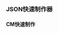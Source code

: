 ### JSON快速制作器
#### CM快速制作
<template>
    <div class="main">
        <el-form class="labelbox">
            <el-form-item class="labeldiv">
                <el-label for="from">ID(炼金物品专用ID)</el-label>
                <el-input class="input-1" v-model="CMParameter['ID']" @input="onInput" @change="generateOutput" clearable />
            </el-form-item>
            <el-form-item v-for="(label, index) in CMlabel" :key="index" class="labeldiv">
                <el-label for="from" v-if="label !== 'ID(炼金物品专用ID)'">{{ label }}</el-label>
                <el-input class="input-1" v-model="CMParameter[CMlabelKey[index]]" v-if="label !== 'ID(炼金物品专用ID)'" @input="onInput" @change="generateOutput" clearable />
            </el-form-item>
            <el-form-item label="工作站" class="labeldiv workspace">
                <el-select v-model="CMParameter['place']" placeholder="请选择工作站" @change="generateOutput">
                    <el-option v-for="item in places" :key="item.value" :label="item.key" :value="item.value">
                    </el-option>
                </el-select>
            </el-form-item>
        </el-form>
        <div style="margin-top: 20px;">
            <!--<el-button type="primary" @click="generateOutput" :icon="Plus">生成JSON</el-button>-->
            <el-button type="primary" @click="copyToClipboard" :icon="DocumentCopy">复制到剪切板</el-button><br>
            <el-input type="textarea" :rows="12" v-model="outputString" style="margin-top: 20px;"
                class="el-place" @load="generateOutput" />
        </div>
    </div>
</template>

<script setup>
import { ref, reactive } from 'vue'
import { ElMessage } from 'element-plus'
import { DocumentCopy,Plus } from '@element-plus/icons-vue'
    
//工作站选择
const places = ref([
    { key: '工作台', value: 0 },
    { key: '熔炉', value: 1 },
    { key: '随手制造', value: 2 },
    { key: '超大锅', value: 3 },
    { key: '铁砧', value: 4 },
    { key: '鸟鸟商店', value: 5 },
    { key: '切割机', value: 6 },
    { key: '炼金台', value: 7 },
    { key: '种子转换机', value: 8 },
    { key: '小际姬4407商店', value: 9 },
    { key: '阿米商店', value: 10 },
    { key: '星神商店', value: 11 },
    { key: 'genso商店', value: 12 },
    { key: '明石商店', value: 13 },
    { key: '？？？器械', value: 14 },
    { key: '饰品台', value: 15 },
    { key: '火龙果商店', value: 16 },
    { key: '萤萤商店', value: 17 },
    { key: '星雪商店', value: 18 },
    { key: '？？？器械', value: 19 },
    { key: '电工台', value: 20 },
    { key: '压碳机', value: 21 },
    { key: '亚物质分子转换机', value: 22 },
    { key: '芒芒商店', value: 23 },
    { key: 'leko商店', value: 24 },
    { key: '酿造桶', value: 25 },
    { key: '反物质熔炉', value: 26 },
    { key: '亚原子复制机', value: 27 },
    { key: '百科全书', value: 28 },
    { key: '炼金解析机', value: 29 },
    { key: '中中商店', value: 30 },
    { key: '小际姬1349商店', value: 31 },
    { key: '小库商店', value: 32 },
    { key: '皓际商店', value: 33 },
    { key: 'VV商店', value: 34 },
    { key: '月商店', value: 35 },
    { key: '柠宁商店', value: 36 },
    { key: '沧曙商店', value: 37 },
    { key: '斩斩商店', value: 38 },
    { key: '笔笔商店', value: 39 },
    { key: '材料解析', value: 40 },
    { key: '？？？器械', value: 41 },
    { key: '帕瓦商店', value: 42 },
    { key: '鬼鬼商店', value: 43 },
    { key: '高温熔炉', value: 44 },
    { key: 'cc商店', value: 45 },
    { key: '小际姬424商店', value: 46 },
    { key: '法法商店', value: 47 },
    { key: '魔石熔炉', value: 48 },
    { key: '核子熔炉', value: 49 },
])
//标签
const CMlabel = ref([
    "配方ID",
    "材料1的ID",
    "材料1所需数量",
    "材料2的ID",
    "材料2所需数量",
    "材料3的ID",
    "材料3所需数量",
    "输出物品ID)",
    "输出物品获得数量",
])
//参数
const CMParameter = reactive({
    ID: 0,
    mat1: 0,
    mat1num: 0,
    mat2: 0,
    mat2num: 0,
    mat3: 0,
    mat3num: 0,
    result: 0,
    resultnum: 0,
    place: 0
})

const CMlabelKey = ref(Object.keys(CMParameter))
const outputString = ref('')

const onInput = (val) => {
    console.log(val)
    this.$emit('input', parseInt(val))
}
    
//生成json
const generateOutput = () => {
    // console.log(CMParameter)  
    //CMParameter.place = selectedPlace.value;
    //let result = '{' + '\n'
    //for (let i = 0; i < CMlabelKey.value.length; i++) {
    //    const value = CMParameter[CMlabelKey.value[i]];
    //    result += `"${CMlabelKey.value[i]}":${value},\n`
    //}
    //result = result.slice(0, -2) + '\n}'
    outputString.value = JSON.stringify(CMParameter, null, 4)
}
//复制文本到剪切板
const copyToClipboard = async () => {
    try {
        await navigator.clipboard.writeText(outputString.value)
        ElMessage({
            message: '复制成功',
            type: 'success',
        })
    } catch (err) {
        ElMessage({
            message: '复制失败',
            type: 'error',
        })
    }
}

generateOutput()
</script>

<style>
.main {
    display: flex;
    flex-direction: column;
    align-items: flex-start;
}

.labeldiv {
    margin: 5px 0;
    flex-basis: calc(50% - 10px);
}

.labelbox {
    display: flex;
    flex-wrap: wrap;
    justify-content: space-between;
}

.btn-1 {
    margin-top: 20px;
    width: 160px;
    height: 50px;
    border-radius: 10px;
}

.workspace {
    display: flex;
    flex-direction: column;
    align-items: flex-start;
}

@media screen and (width <=768px) {
    .el-place {
        width: 300px;
    }
}

@media screen and (width > 768px) {
    .el-place {
        width: 500px;
    }
}
</style>
